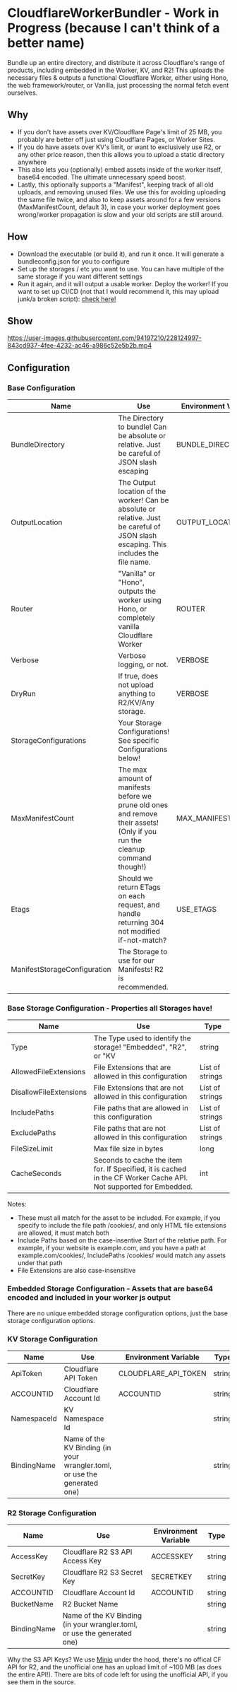 # CloudflareWorkerBundler - Work in Progress (because I can't think of a better name)
Bundle up an entire directory, and distribute it across Cloudflare's range of products, including embedded in the Worker, KV, and R2! 
This uploads the necessary files & outputs a functional Cloudflare Worker, either using Hono, the web framework/router, or Vanilla, just processing the normal fetch event ourselves.
## Why
* If you don't have assets over KV/Cloudflare Page's limit of 25 MB, you probably are better off just using Cloudflare Pages, or Worker Sites. 
* If you do have assets over KV's limit, or want to exclusively use R2, or any other price reason, then this allows you to upload a static directory anywhere
* This also lets you (optionally) embed assets inside of the worker itself, base64 encoded. The ultimate unnecessary speed boost.
* Lastly, this optionally supports a "Manifest", keeping track of all old uploads, and removing unused files. We use this for avoiding uploading the same file twice, and also to keep assets around for a few versions (MaxManifestCount, default 3), in case your worker deployment goes wrong/worker propagation is slow and your old scripts are still around.
## How
* Download the executable (or build it), and run it once. It will generate a bundleconfig.json for you to configure
* Set up the storages / etc you want to use. You can have multiple of the same storage if you want different settings
* Run it again, and it will output a usable worker. Deploy the worker! If you want to set up CI/CD (not that I would recommend it, this may upload junk/a broken script): [check here!](https://github.com/Tyler-OBrien/personal_website/blob/master/.github/workflows/cloudflare_bundler_deploy.yml)
## Show


https://user-images.githubusercontent.com/94197210/228124997-843cd937-4fee-4232-ac46-a986c52e5b2b.mp4


## Configuration
### Base Configuration
| Name | Use | Environment Variable | Type
| ------------- | ------------------ | -------- | -------
| BundleDirectory | The Directory to bundle! Can be absolute or relative. Just be careful of JSON slash escaping  | BUNDLE_DIRECTORY | string
| OutputLocation | The Output location of the worker! Can be absolute or relative. Just be careful of JSON slash escaping. This includes the file name.   | OUTPUT_LOCATION | string
| Router | "Vanilla" or "Hono", outputs the worker using Hono, or completely vanilla Cloudflare Worker  | ROUTER | string
| Verbose | Verbose logging, or not.  | VERBOSE | bool
| DryRun | If true, does not upload anything to R2/KV/Any storage.  | VERBOSE | bool
| StorageConfigurations | Your Storage Configurations! See specific Configurations below! | | list of StorageConfiguration
| MaxManifestCount  | The max amount of manifests before we prune old ones and remove their assets! (Only if you run the cleanup command though!) | MAX_MANIFEST_COUNT |  int
| Etags | Should we return ETags on each request, and handle returning 304 not modified if-not-match? | USE_ETAGS | bool
| ManifestStorageConfiguration | The Storage to use for our Manifests! R2 is recommended. | | StorageConfiguration
### Base Storage Configuration - Properties all Storages have!
| Name | Use | Type
| ------------- | ------------------ | -------
| Type | The Type used to identify the storage! "Embedded", "R2", or "KV  |  string
| AllowedFileExtensions | File Extensions that are allowed in this configuration | List of strings
| DisallowFileExtensions | File Extensions that are not allowed in this configuration | List of strings
| IncludePaths | File paths that are  allowed in this configuration | List of strings
| ExcludePaths | File paths that are not allowed in this configuration | List of strings
| FileSizeLimit | Max file size in bytes | long
| CacheSeconds | Seconds to cache the item for. If Specified, it is cached in the CF Worker Cache API. Not supported for Embedded. | int
Notes:
* These must all match for the asset to be included. For example, if you specify to include the file path /cookies/, and only HTML file extensions are allowed, it must match both
* Include Paths based on the case-insentive Start of the relative path. For example, if your website is example.com, and you have a path at example.com/cookies/, IncludePaths /cookies/ would match any assets under that path
* File Extensions are also case-insensitive
### Embedded Storage Configuration - Assets that are base64 encoded and included in your worker js output
There are no unique embedded storage configuration options, just the base storage configuration options.
### KV Storage Configuration
| Name | Use | Environment Variable | Type
| ------------- | ------------------ | -------- | -------
| ApiToken | Cloudflare API Token  | CLOUDFLARE_API_TOKEN | string
| ACCOUNTID | Cloudflare Account Id  | ACCOUNTID | string
| NamespaceId | KV Namespace Id  | | string
| BindingName | Name of the KV Binding (in your wrangler.toml, or use the generated one)  | | string
### R2 Storage Configuration
| Name | Use | Environment Variable | Type
| ------------- | ------------------ | -------- | -------
| AccessKey | Cloudflare R2 S3 API Access Key | ACCESSKEY | string
| SecretKey | Cloudflare R2 S3 Secret Key  | SECRETKEY | string
| ACCOUNTID | Cloudflare Account Id  | ACCOUNTID | string
| BucketName | R2 Bucket Name | | string
| BindingName | Name of the KV Binding (in your wrangler.toml, or use the generated one)  | | string

Why the S3 API Keys? We use [Minio](https://github.com/minio/minio-dotnet) under the hood, there's no offical CF API for R2, and the unofficial one has an upload limit of ~100 MB (as does the entire API!). There are bits of code left for using the unofficial API, if you see them in the source.
